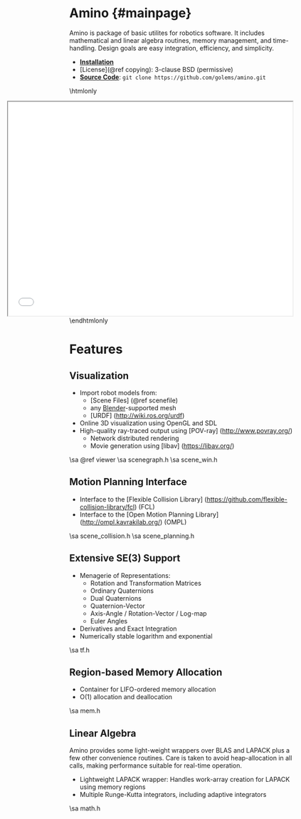 Amino {#mainpage}
=================

Amino is package of basic utilites for robotics software.  It
includes mathematical and linear algebra routines, memory
management, and time-handling.  Design goals are easy integration,
efficiency, and simplicity.

- <a href="installation.html"><b>Installation</b></a>
- [License](@ref copying): 3-clause BSD (permissive)
- <a href="https://github.com/golems/amino"><b>Source Code</b></a>: `git clone https://github.com/golems/amino.git`

\htmlonly
<iframe src="carousel.html" style="float:right" width="640" height="480"></iframe>
\endhtmlonly


Features
========

Visualization
-------------
* Import robot models from:
  - [Scene Files] (@ref scenefile)
  - any [Blender](https://www.blender.org/)-supported mesh
  - [URDF] (http://wiki.ros.org/urdf)
* Online 3D visualization using OpenGL and SDL
* High-quality ray-traced output using [POV-ray] (http://www.povray.org/)
  - Network distributed rendering
  - Movie generation using [libav] (https://libav.org/)

\sa @ref viewer
\sa scenegraph.h
\sa scene_win.h

Motion Planning Interface
-------------------------
* Interface to the [Flexible Collision Library]
  (https://github.com/flexible-collision-library/fcl) (FCL)
* Interface to the [Open Motion Planning Library]
  (http://ompl.kavrakilab.org/) (OMPL)

\sa scene_collision.h
\sa scene_planning.h

Extensive SE(3) Support
-----------------------
* Menagerie of Representations:
  - Rotation and Transformation Matrices
  - Ordinary Quaternions
  - Dual Quaternions
  - Quaternion-Vector
  - Axis-Angle / Rotation-Vector / Log-map
  - Euler Angles
* Derivatives and Exact Integration
* Numerically stable logarithm and exponential

\sa tf.h



Region-based Memory Allocation
------------------------------
* Container for LIFO-ordered memory allocation
* O(1) allocation and deallocation

\sa mem.h


Linear Algebra
--------------
Amino provides some light-weight wrappers over BLAS and LAPACK plus
a few other convenience routines.  Care is taken to avoid
heap-allocation in all calls, making performance suitable for
real-time operation.

* Lightweight LAPACK wrapper:
  Handles work-array creation for LAPACK using memory regions
* Multiple Runge-Kutta integrators, including adaptive integrators

\sa math.h
